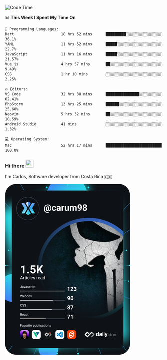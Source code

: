 
<!--START_SECTION:waka-->
![Code Time](http://img.shields.io/badge/Code%20Time-8%2C871%20hrs%2048%20mins-blue)

📊 **This Week I Spent My Time On** 

```text
💬 Programming Languages: 
Dart                     18 hrs 52 mins      █████████░░░░░░░░░░░░░░░░   36.1% 
YAML                     11 hrs 52 mins      █████░░░░░░░░░░░░░░░░░░░░   22.7% 
JavaScript               11 hrs 16 mins      █████░░░░░░░░░░░░░░░░░░░░   21.57% 
Vue.js                   4 hrs 57 mins       ██░░░░░░░░░░░░░░░░░░░░░░░   9.49% 
CSS                      1 hr 10 mins        ░░░░░░░░░░░░░░░░░░░░░░░░░   2.25%

🔥 Editors: 
VS Code                  32 hrs 38 mins      ███████████████░░░░░░░░░░   62.41% 
PhpStorm                 13 hrs 25 mins      ██████░░░░░░░░░░░░░░░░░░░   25.68% 
Neovim                   5 hrs 32 mins       ██░░░░░░░░░░░░░░░░░░░░░░░   10.59% 
Android Studio           41 mins             ░░░░░░░░░░░░░░░░░░░░░░░░░   1.32%

💻 Operating System: 
Mac                      52 hrs 17 mins      █████████████████████████   100.0%

```


<!--END_SECTION:waka-->

### Hi there <img src="https://media.giphy.com/media/hvRJCLFzcasrR4ia7z/giphy.gif" width="25px" height="25px">

I'm Carlos, Software developer from Costa Rica 🇨🇷

<a href="https://app.daily.dev/carum98"><img src="https://github.com/carum98/carum98/blob/main/devcard.svg" width="400" alt="Carlos Umaña Acevedo's Dev Card"/></a>
